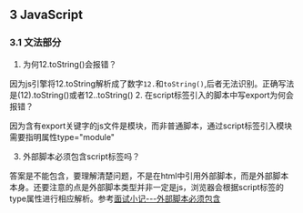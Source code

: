 
## 3 JavaScript
### 3.1 文法部分
1. 为何12.toString()会报错？

因为js引擎将12.toString解析成了数字`12.`和`toString()`,后者无法识别。正确写法是(12).toString()或者12..toString()
2. 在script标签引入的脚本中写export为何会报错？

因为含有export关键字的js文件是模块，而非普通脚本，通过script标签引入模块需要指明属性type="module"

3. 外部脚本必须包含script标签吗？

答案是不能包含，要理解清楚问题，不是在html中引用外部脚本，而是外部脚本本身。还要注意的点是外部脚本类型并非一定是js，浏览器会根据script标签的type属性进行相应解析。参考[面试小记---外部脚本必须包含 <script> 标签吗？](https://www.cnblogs.com/wymbk/p/5775549.html)
4. 介绍下JS的预处理机制

JS的语句分2大类，普通语句和声明型语句。对于声明语句存在预处理机制，预处理机制会提前处理var,let,const语句和function、class声明，以确定其中变量的含义。预处理由三个阶段组成：创建、初始化、赋值。
- 对于var语句，会将创建和初始化阶段（初始化为undefined)提升到当前作用域的开头；
- 对于let语句和const语句，只会将创建阶段提升到当前作用域的开头，并且const语句没有赋值阶段，因此在用let和const声明变量前使用该变量会因还未初始化而报错，被称为暂时性死区
- 对于function声明，会将创建、初始化（undefined)提升到全局最前面，而将赋值提升到当前作用域开头；
```javascript
console.log(foo) // undefined
if(true) {
  console.log(foo) // f foo()
  function foo() {}
}
```
- 对于class声明，在全局作用域中没有预处理，在函数和块级作用域中类似let和const，只将创建阶段提升到作用域开头
```javascript
console.log(c1) // Error: c1 is not defined
class c1 {}
if(true) {
  console.log(c2) // cannot access c2 before initialization
  class c2{}
}
```
参考：《重学前端》JavaScript语法（一）和JavaScript语法（二）

### 3.2 运行时部分
#### 3.2.1 数据结构
1. 为什么有的编程规范提倡用void 0代替undefined?

因为undefined并非关键字，而是一个全局变量，有可能被篡改（在局部作用域中），为了防止其被篡改，最好使用void 0，而且undefined也会被自动编译成void 0
2. 在JS中为何0.1+0.2不等于0.3？

因为由于存在浮点数精度的原因，js并不能精确地表示小数。正确的比较方法是借助Number.EPSILON，即Math.abs(0.1+0.2-0.3) < Number.EPSILON
3. ES6新加的Symbol是什么类型，有什么用？

Symbol是ES6新增的一种基本类型，用来表示非字符串的对象key集合，Symbol类型的变量具有唯一性，用来确保对象属性具有唯一标识符，不会发生属性冲突
4. 为何给对象添加的方法能用在基本类型上？

因为在基本类型上调用对象方法时JS会对基本类型进行装箱操作，构造一个对应类型的临时对象（Symbol除外），因此可以在基本类型上使用对象方法
5. js是面向对象还是基于对象？

“面向对象”和“基于对象”都实现了“封装”的概念，但是面向对象还实现了“继承和多态”，而“基于对象”没有实现这些。js虽然没有采用基于类的继承机制，但其使用了基于原型的继承机制，因此是面向对象的
6. 为什么在js中可以给对象自由添加属性，而其它的语言却不能？

js可以动态添加属性是因为js是一门高动态语言，为了实现高动态特性而被刻意设计成可以在运行时给对象添改属性
7. js中我们需要模拟类吗？

在ES6中不需要，因为ES6提供的class和extends语法可以模拟基于类的面向对象范式（本质还是基于原型运行时的语法糖，类方法定义在原型上，继承则通过以原型对象的拷贝为原型并调整prototype.constructor的指向实现）
```javascript
function Parent(name) {
    this.name = name
}

function Child(name) {
  Parent.call(this, name)
  this.type = "children"
}

Child.prototype = Object.create(Parent.prototye)
Child.prototype.constructor = Child

Child.prototype.greet = function() {
  console.log("I teach" + this.subject)
}
```
8. js中的对象如何分类？
- 由浏览器提供的宿主对象（如window) 
- 有js引擎提供的内置对象
  - 固有对象：标准规定，随js运行时创建而自动创建的对象实例，如Math
  - 原生对象：可通过内置构造器创建的对象，如new Date(),new String()
  - 普通对象：{}，Object.create, 自定义的类对象

#### 3.2.2 执行过程
1. 谈谈对事件循环的理解

事件循环是js提高程序执行效率，实现异步非阻塞I/O操作的运行机制，分为浏览器事件循环和Node事件循环。浏览器中的事件循环会按照基本原理及宏任务/微任务、执行过程和async/await介绍；node中的事件循环会按照宏任务/微任务、执行过程和process.nextTick的执行顺序介绍，其中process.nextTick的执行顺序在Node11前后有变化。
具体介绍可参考[事件循环笔记]()

2. this的有什么用？如何确定this的指向？

this是用来携带执行环境上下文的，它的指向由执行环境上下文确定。可以按照new绑定、call,apply,bind的显式绑定、对象.函数的隐式绑定、全局或匿名函数的默认绑定来确定，另外注意箭头函数由于没有自己的作用域，this指向要通过箭头函数的上级作用域确定。

3. js中到底有多少种函数？

主要有6类：
- 普通函数 function
- 箭头函数  ()=>{}
- 生成器  function*
- class中的方法
- class本身
- 带async的普通函数、箭头函数和生成器

4. js中的闭包怎么用？适合用在哪里？

闭包(closure)就是绑定了执行环境的函数（通常是函数内部的函数），适合用在需要访问函数内部变量或者希望函数内部变量不会随着函数调用结束而销毁的情况

5. 你知道哪些js语句？
- 普通语句
  - 语句块：{...}
  - 空语句：;
  - 表达式语句：由运算符连接变量或直接量构成，如a+b，它是真正干活产生执行效果的语句
  - 控制语句
    - if语句
    - switch语句
    - 循环语句
      - for循环
      - for in循环：遍历对象的可枚举属性
      - for of循环：遍历可迭代对象的迭代值，如数组、伪数组、生成器
      - for await of循环：遍历异步可迭代对象的迭代值，如异步生成器
      - while循环
      - do while循环
    - return语句
    - continue语句
    - break语句
  - try语句
  - throw语句
  - with语句：存在语义不明的弊端，不建议使用
  - debugger语句：类似打断点，代码执行到debugger语句会暂停
  
- 声明型语句
  - var语句
  - let语句
  - const语句
  - class语句
  - 函数声明
    - 普通函数声明
    - async函数声明
    - generator函数声明
    - async generator函数声明

6. js的垃圾回收机制是怎样的

js的内存管理是通过V8引擎自动管理的，实现机制是垃圾回收，早期采用的是引用计数策略，但因会产生循环引用问题后面改为采用标记清除策略。具体来说，V8引擎的垃圾回收分为新生代和老生代。
- 新生代：主要使用Scavenge进行管理，主要实现是cheney算法，用来对低频只被使用一次的变量进行垃圾回收。cheney算法将内存均分为2块空间：使用空间叫From，闲置空间叫True。新变量先分配到From空间，在空间快要被占满时将存活变量复制到To空间，然后清空From空间，之后调换From空间和To空间，继续进行内存分配。当变量被多次从From空间复制到To空间或者To空间的已用容量超过阈值，新生代会晋升为老生代。
- 老生代：结合使用Mark-Sweep和Mark-Compact算法对被高频使用的变量进行垃圾回收。Mark-Sweep算法在标记阶段遍历内存中的所有变量并标记需要被清理的变量（离开作用域的且不再被引用的变量），然后在清理阶段对被标记的变量进行清除。Mark-Sweep的缺点是标记清除后会产生内存碎片，而Mark-Compact算法可以避免产生碎片，Mark-Compact在标记完变量后会将它们归集在一片内存连续区域集中进行清理，不过因为涉及到大量的变量搬移，比较耗时。所以还是以使用Mark-Sweep算法为主，当内存碎片过多导致内存不够再使用Mark-Compact算法整理。

7. 解释下面代码的结果并说明原因
```js
  function test() {
    console.log(test.prototype.constructor.constructor)
  }
```
答：test.prototype.constructor 指向函数自身，是Function的一个实例，它自身是没有constructor属性的，因此会上溯原型链，找到它的原型，也即Function.prototype，而Function.prototype.constructor就是Function
